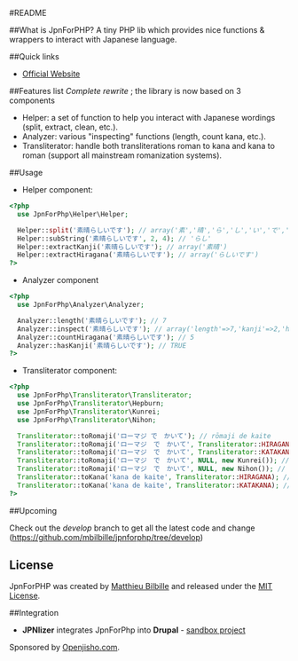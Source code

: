 #README

##What is JpnForPHP?
A tiny PHP lib which provides nice functions & wrappers to interact with Japanese language.

##Quick links
- [Official Website](http://mbilbille.github.com/jpnforphp/)

##Features list
_Complete rewrite_ ; the library is now based on 3 components

- Helper: a set of function to help you interact with Japanese wordings (split, extract, clean, etc.).
- Analyzer: various "inspecting" functions (length, count kana, etc.).
- Transliterator: handle both transliterations roman to kana and kana to roman (support all mainstream romanization systems).

##Usage

- Helper component:

```php
<?php
  use JpnForPhp\Helper\Helper;

  Helper::split('素晴らしいです'); // array('素','晴','ら','し','い','で','す')
  Helper::subString('素晴らしいです', 2, 4); // 'らし'
  Helper::extractKanji('素晴らしいです'); // array('素晴')
  Helper::extractHiragana('素晴らしいです'); // array('らしいです')
?>
```

- Analyzer component

```php
<?php
  use JpnForPhp\Analyzer\Analyzer;

  Analyzer::length('素晴らしいです'); // 7
  Analyzer::inspect('素晴らしいです'); // array('length'=>7,'kanji'=>2,'hiragana' =>5,'katakana'=>0)
  Analyzer::countHiragana('素晴らしいです'); // 5
  Analyzer::hasKanji('素晴らしいです'); // TRUE
?>
```

- Transliterator component:

```php
<?php
  use JpnForPhp\Transliterator\Transliterator;
  use JpnForPhp\Transliterator\Hepburn;
  use JpnForPhp\Transliterator\Kunrei;
  use JpnForPhp\Transliterator\Nihon;

  Transliterator::toRomaji('ローマジ で　かいて'); // rōmaji de kaite
  Transliterator::toRomaji('ローマジ　で　かいて', Transliterator::HIRAGANA, new Hepburn()); // ローマジ de kaite
  Transliterator::toRomaji('ローマジ　で　かいて', Transliterator::KATAKANA, new Hepburn()); // rōmaji で かいて
  Transliterator::toRomaji('ローマジ　で　かいて', NULL, new Kunrei()); // rômazi de kaite
  Transliterator::toRomaji('ローマジ　で　かいて', NULL, new Nihon()); // rômazi de kaite
  Transliterator::toKana('kana de kaite', Transliterator::HIRAGANA); // かな　で　かいて
  Transliterator::toKana('kana de kaite', Transliterator::KATAKANA); // カナ　デ　カイテ
?>
```


##Upcoming

Check out the _develop_ branch to get all the latest code and change (https://github.com/mbilbille/jpnforphp/tree/develop)

## License

JpnForPHP was created by [Matthieu Bilbille](http://mbilbille.github.com) and released under the [MIT License](http://github.com/mbilbille/jpnforphp/blob/master/LICENSE).

##Integration

- **JPNlizer** integrates JpnForPhp into **Drupal** - [sandbox project](http://drupal.org/sandbox/mbilbille/1613510)

Sponsored by [Openjisho.com](http://www.openjisho.com). 